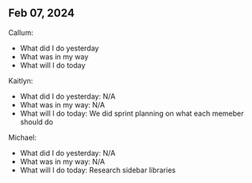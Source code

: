 ## Feb 07, 2024
Callum:
- What did I do yesterday
- What was in my way
- What will I do today

Kaitlyn:
- What did I do yesterday: N/A
- What was in my way: N/A
- What will I do today: We did sprint planning on what each memeber should do

Michael:
- What did I do yesterday: N/A
- What was in my way: N/A
- What will I do today: Research sidebar libraries

